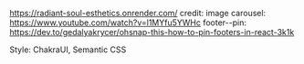 https://radiant-soul-esthetics.onrender.com/
credit:
image carousel: https://www.youtube.com/watch?v=l1MYfu5YWHc
footer--pin: https://dev.to/gedalyakrycer/ohsnap-this-how-to-pin-footers-in-react-3k1k

Style: ChakraUI, Semantic CSS

